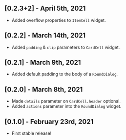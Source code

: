 ## [0.2.3+2] - April 5th, 2021

+ Added overflow properties to `ItemCell` widget.

## [0.2.2] - March 14th, 2021

+ Added `padding` & `clip` parameters to `CardCell` widget.

## [0.2.1] - March 9th, 2021

+ Added default padding to the body of a `RoundDialog`.

## [0.2.0] - March 8th, 2021

+ Made `details` parameter on `CardCell.header` optional.
+ Added `actions` parameter into the `RoundDialog` widget.

## [0.1.0] - February 23rd, 2021

+ First stable release!
